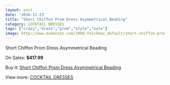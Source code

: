 ```yaml
---
layout: post
date: '2016-11-23'
title: "Short Chiffon Prom Dress Asymmetrical Beading"
category: COCKTAIL DRESSES
tags: ["crazy","dress","prom","style","sale"]
image: http://www.eudances.com/3908-thickbox_default/short-chiffon-prom-dress-asymmetrical-beading.jpg
---
```

Short Chiffon Prom Dress Asymmetrical Beading

On Sales: **$417.99**
<a href="https://www.eudances.com/en/cocktail-dresses/1303-short-chiffon-prom-dress-asymmetrical-beading.html"><amp-img layout="responsive" width="600" height="600" src="//www.eudances.com/3908-thickbox_default/short-chiffon-prom-dress-asymmetrical-beading.jpg" alt="Short Chiffon Prom Dress Asymmetrical Beading 0" /></a>
<a href="https://www.eudances.com/en/cocktail-dresses/1303-short-chiffon-prom-dress-asymmetrical-beading.html"><amp-img layout="responsive" width="600" height="600" src="//www.eudances.com/3909-thickbox_default/short-chiffon-prom-dress-asymmetrical-beading.jpg" alt="Short Chiffon Prom Dress Asymmetrical Beading 1" /></a>
<a href="https://www.eudances.com/en/cocktail-dresses/1303-short-chiffon-prom-dress-asymmetrical-beading.html"><amp-img layout="responsive" width="600" height="600" src="//www.eudances.com/3910-thickbox_default/short-chiffon-prom-dress-asymmetrical-beading.jpg" alt="Short Chiffon Prom Dress Asymmetrical Beading 2" /></a>

Buy it: [Short Chiffon Prom Dress Asymmetrical Beading](https://www.eudances.com/en/cocktail-dresses/1303-short-chiffon-prom-dress-asymmetrical-beading.html "Short Chiffon Prom Dress Asymmetrical Beading")

View more: [COCKTAIL DRESSES](https://www.eudances.com/en/14-cocktail-dresses "COCKTAIL DRESSES")